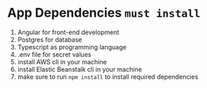 # App Dependencies `must install`

1. Angular for front-end development
2. Postgres for database
3. Typescript as programming language
4. .env file for secret values
5. install AWS cli in your machine
6. install Elastic Beanstalk cli in your machine
7. make sure to run `npm install` to install required dependencies
